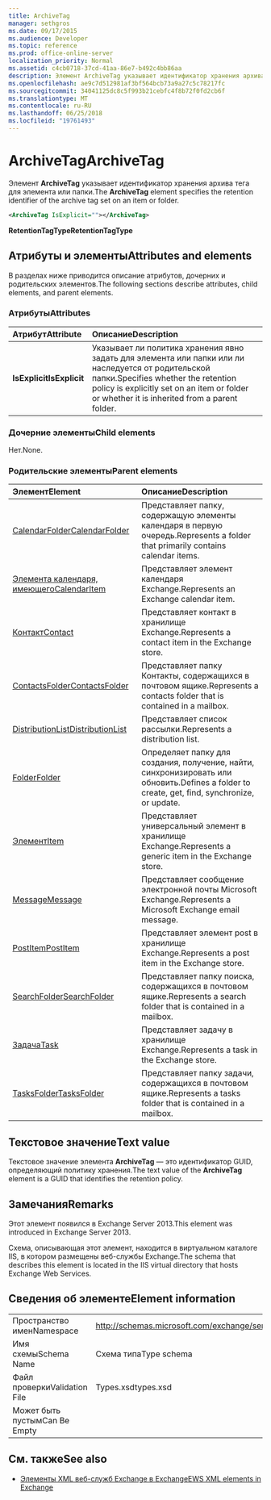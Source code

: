 ```yaml
---
title: ArchiveTag
manager: sethgros
ms.date: 09/17/2015
ms.audience: Developer
ms.topic: reference
ms.prod: office-online-server
localization_priority: Normal
ms.assetid: c4cb0718-37cd-41aa-86e7-b492c4bb86aa
description: Элемент ArchiveTag указывает идентификатор хранения архива тега для элемента или папки.
ms.openlocfilehash: ae9c7d512981af3bf564bcb73a9a27c5c78217fc
ms.sourcegitcommit: 34041125dc8c5f993b21cebfc4f8b72f0fd2cb6f
ms.translationtype: MT
ms.contentlocale: ru-RU
ms.lasthandoff: 06/25/2018
ms.locfileid: "19761493"
---
```

# <a name="archivetag"></a><span data-ttu-id="f4eba-103">ArchiveTag</span><span class="sxs-lookup"><span data-stu-id="f4eba-103">ArchiveTag</span></span>

<span data-ttu-id="f4eba-104">Элемент **ArchiveTag** указывает идентификатор хранения архива тега для элемента или папки.</span><span class="sxs-lookup"><span data-stu-id="f4eba-104">The **ArchiveTag** element specifies the retention identifier of the archive tag set on an item or folder.</span></span> 
  
```XML
<ArchiveTag IsExplicit=""></ArchiveTag>
```

 <span data-ttu-id="f4eba-105">**RetentionTagType**</span><span class="sxs-lookup"><span data-stu-id="f4eba-105">**RetentionTagType**</span></span>
## <a name="attributes-and-elements"></a><span data-ttu-id="f4eba-106">Атрибуты и элементы</span><span class="sxs-lookup"><span data-stu-id="f4eba-106">Attributes and elements</span></span>

<span data-ttu-id="f4eba-107">В разделах ниже приводится описание атрибутов, дочерних и родительских элементов.</span><span class="sxs-lookup"><span data-stu-id="f4eba-107">The following sections describe attributes, child elements, and parent elements.</span></span>
  
### <a name="attributes"></a><span data-ttu-id="f4eba-108">Атрибуты</span><span class="sxs-lookup"><span data-stu-id="f4eba-108">Attributes</span></span>

|<span data-ttu-id="f4eba-109">**Атрибут**</span><span class="sxs-lookup"><span data-stu-id="f4eba-109">**Attribute**</span></span>|<span data-ttu-id="f4eba-110">**Описание**</span><span class="sxs-lookup"><span data-stu-id="f4eba-110">**Description**</span></span>|
|:-----|:-----|
|<span data-ttu-id="f4eba-111">**IsExplicit**</span><span class="sxs-lookup"><span data-stu-id="f4eba-111">**IsExplicit**</span></span> <br/> |<span data-ttu-id="f4eba-112">Указывает ли политика хранения явно задать для элемента или папки или ли наследуется от родительской папки.</span><span class="sxs-lookup"><span data-stu-id="f4eba-112">Specifies whether the retention policy is explicitly set on an item or folder or whether it is inherited from a parent folder.</span></span>  <br/> |
   
### <a name="child-elements"></a><span data-ttu-id="f4eba-113">Дочерние элементы</span><span class="sxs-lookup"><span data-stu-id="f4eba-113">Child elements</span></span>

<span data-ttu-id="f4eba-114">Нет.</span><span class="sxs-lookup"><span data-stu-id="f4eba-114">None.</span></span>
  
### <a name="parent-elements"></a><span data-ttu-id="f4eba-115">Родительские элементы</span><span class="sxs-lookup"><span data-stu-id="f4eba-115">Parent elements</span></span>

|<span data-ttu-id="f4eba-116">**Элемент**</span><span class="sxs-lookup"><span data-stu-id="f4eba-116">**Element**</span></span>|<span data-ttu-id="f4eba-117">**Описание**</span><span class="sxs-lookup"><span data-stu-id="f4eba-117">**Description**</span></span>|
|:-----|:-----|
|[<span data-ttu-id="f4eba-118">CalendarFolder</span><span class="sxs-lookup"><span data-stu-id="f4eba-118">CalendarFolder</span></span>](calendarfolder.md) <br/> |<span data-ttu-id="f4eba-119">Представляет папку, содержащую элементы календаря в первую очередь.</span><span class="sxs-lookup"><span data-stu-id="f4eba-119">Represents a folder that primarily contains calendar items.</span></span>  <br/> |
|[<span data-ttu-id="f4eba-120">Элемента календаря, имеющего</span><span class="sxs-lookup"><span data-stu-id="f4eba-120">CalendarItem</span></span>](calendaritem.md) <br/> |<span data-ttu-id="f4eba-121">Представляет элемент календаря Exchange.</span><span class="sxs-lookup"><span data-stu-id="f4eba-121">Represents an Exchange calendar item.</span></span>  <br/> |
|[<span data-ttu-id="f4eba-122">Контакт</span><span class="sxs-lookup"><span data-stu-id="f4eba-122">Contact</span></span>](contact.md) <br/> |<span data-ttu-id="f4eba-123">Представляет контакт в хранилище Exchange.</span><span class="sxs-lookup"><span data-stu-id="f4eba-123">Represents a contact item in the Exchange store.</span></span>  <br/> |
|[<span data-ttu-id="f4eba-124">ContactsFolder</span><span class="sxs-lookup"><span data-stu-id="f4eba-124">ContactsFolder</span></span>](contactsfolder.md) <br/> |<span data-ttu-id="f4eba-125">Представляет папку Контакты, содержащихся в почтовом ящике.</span><span class="sxs-lookup"><span data-stu-id="f4eba-125">Represents a contacts folder that is contained in a mailbox.</span></span>  <br/> |
|[<span data-ttu-id="f4eba-126">DistributionList</span><span class="sxs-lookup"><span data-stu-id="f4eba-126">DistributionList</span></span>](distributionlist.md) <br/> |<span data-ttu-id="f4eba-127">Представляет список рассылки.</span><span class="sxs-lookup"><span data-stu-id="f4eba-127">Represents a distribution list.</span></span>  <br/> |
|[<span data-ttu-id="f4eba-128">Folder</span><span class="sxs-lookup"><span data-stu-id="f4eba-128">Folder</span></span>](folder.md) <br/> |<span data-ttu-id="f4eba-129">Определяет папку для создания, получение, найти, синхронизировать или обновить.</span><span class="sxs-lookup"><span data-stu-id="f4eba-129">Defines a folder to create, get, find, synchronize, or update.</span></span>  <br/> |
|[<span data-ttu-id="f4eba-130">Элемент</span><span class="sxs-lookup"><span data-stu-id="f4eba-130">Item</span></span>](item.md) <br/> |<span data-ttu-id="f4eba-131">Представляет универсальный элемент в хранилище Exchange.</span><span class="sxs-lookup"><span data-stu-id="f4eba-131">Represents a generic item in the Exchange store.</span></span>  <br/> |
|[<span data-ttu-id="f4eba-132">Message</span><span class="sxs-lookup"><span data-stu-id="f4eba-132">Message</span></span>](message-ex15websvcsotherref.md) <br/> |<span data-ttu-id="f4eba-133">Представляет сообщение электронной почты Microsoft Exchange.</span><span class="sxs-lookup"><span data-stu-id="f4eba-133">Represents a Microsoft Exchange email message.</span></span>  <br/> |
|[<span data-ttu-id="f4eba-134">PostItem</span><span class="sxs-lookup"><span data-stu-id="f4eba-134">PostItem</span></span>](postitem.md) <br/> |<span data-ttu-id="f4eba-135">Представляет элемент post в хранилище Exchange.</span><span class="sxs-lookup"><span data-stu-id="f4eba-135">Represents a post item in the Exchange store.</span></span>  <br/> |
|[<span data-ttu-id="f4eba-136">SearchFolder</span><span class="sxs-lookup"><span data-stu-id="f4eba-136">SearchFolder</span></span>](searchfolder.md) <br/> |<span data-ttu-id="f4eba-137">Представляет папку поиска, содержащихся в почтовом ящике.</span><span class="sxs-lookup"><span data-stu-id="f4eba-137">Represents a search folder that is contained in a mailbox.</span></span>  <br/> |
|[<span data-ttu-id="f4eba-138">Задача</span><span class="sxs-lookup"><span data-stu-id="f4eba-138">Task</span></span>](task.md) <br/> |<span data-ttu-id="f4eba-139">Представляет задачу в хранилище Exchange.</span><span class="sxs-lookup"><span data-stu-id="f4eba-139">Represents a task in the Exchange store.</span></span>  <br/> |
|[<span data-ttu-id="f4eba-140">TasksFolder</span><span class="sxs-lookup"><span data-stu-id="f4eba-140">TasksFolder</span></span>](tasksfolder.md) <br/> |<span data-ttu-id="f4eba-141">Представляет папку задачи, содержащихся в почтовом ящике.</span><span class="sxs-lookup"><span data-stu-id="f4eba-141">Represents a tasks folder that is contained in a mailbox.</span></span>  <br/> |
   
## <a name="text-value"></a><span data-ttu-id="f4eba-142">Текстовое значение</span><span class="sxs-lookup"><span data-stu-id="f4eba-142">Text value</span></span>

<span data-ttu-id="f4eba-143">Текстовое значение элемента **ArchiveTag** — это идентификатор GUID, определяющий политику хранения.</span><span class="sxs-lookup"><span data-stu-id="f4eba-143">The text value of the **ArchiveTag** element is a GUID that identifies the retention policy.</span></span> 
  
## <a name="remarks"></a><span data-ttu-id="f4eba-144">Замечания</span><span class="sxs-lookup"><span data-stu-id="f4eba-144">Remarks</span></span>

<span data-ttu-id="f4eba-145">Этот элемент появился в Exchange Server 2013.</span><span class="sxs-lookup"><span data-stu-id="f4eba-145">This element was introduced in Exchange Server 2013.</span></span>
  
<span data-ttu-id="f4eba-146">Схема, описывающая этот элемент, находится в виртуальном каталоге IIS, в котором размещены веб-службы Exchange.</span><span class="sxs-lookup"><span data-stu-id="f4eba-146">The schema that describes this element is located in the IIS virtual directory that hosts Exchange Web Services.</span></span>
  
## <a name="element-information"></a><span data-ttu-id="f4eba-147">Сведения об элементе</span><span class="sxs-lookup"><span data-stu-id="f4eba-147">Element information</span></span>

|||
|:-----|:-----|
|<span data-ttu-id="f4eba-148">Пространство имен</span><span class="sxs-lookup"><span data-stu-id="f4eba-148">Namespace</span></span>  <br/> |http://schemas.microsoft.com/exchange/services/2006/types  <br/> |
|<span data-ttu-id="f4eba-149">Имя схемы</span><span class="sxs-lookup"><span data-stu-id="f4eba-149">Schema Name</span></span>  <br/> |<span data-ttu-id="f4eba-150">Схема типа</span><span class="sxs-lookup"><span data-stu-id="f4eba-150">Type schema</span></span>  <br/> |
|<span data-ttu-id="f4eba-151">Файл проверки</span><span class="sxs-lookup"><span data-stu-id="f4eba-151">Validation File</span></span>  <br/> |<span data-ttu-id="f4eba-152">Types.xsd</span><span class="sxs-lookup"><span data-stu-id="f4eba-152">types.xsd</span></span>  <br/> |
|<span data-ttu-id="f4eba-153">Может быть пустым</span><span class="sxs-lookup"><span data-stu-id="f4eba-153">Can Be Empty</span></span>  <br/> ||
   
## <a name="see-also"></a><span data-ttu-id="f4eba-154">См. также</span><span class="sxs-lookup"><span data-stu-id="f4eba-154">See also</span></span>

- [<span data-ttu-id="f4eba-155">Элементы XML веб-служб Exchange в Exchange</span><span class="sxs-lookup"><span data-stu-id="f4eba-155">EWS XML elements in Exchange</span></span>](ews-xml-elements-in-exchange.md)

